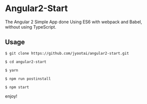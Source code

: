 # Angular2-Start

The Angular 2 Simple App done Using ES6 with webpack and Babel, without using TypeScript.

## Usage

    $ git clone https://github.com/jyootai/angular2-start.git

    $ cd angular2-start

    $ yarn

    $ npm run postinstall

    $ npm start

enjoy!